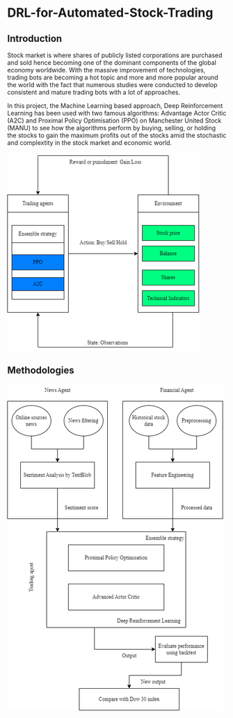 # DRL-for-Automated-Stock-Trading

## Introduction
Stock market is where shares of publicly listed corporations are purchased and sold hence 
becoming one of the dominant components of the global economy worldwide. With the massive
improvement of technologies, trading bots are becoming a hot topic and more and more popular
around the world with the fact that numerous studies were conducted to develop consistent and
mature trading bots with a lot of approaches.

In this project, the Machine Learning based approach, Deep Reinforcement Learning has been used with two 
famous algorithms: Advantage Actor Critic (A2C) and Proximal Policy Optimisation (PPO) on Manchester United
Stock (MANU) to see how the algorithms perform by buying, selling, or holding the stocks to gain the maximum
profits out of the stocks amid the stochastic and complextity in the stock market and economic world.

![Image Alt text](/images/Introduction.png)


## Methodologies

![Image Alt text](/images/Methodology.png)
